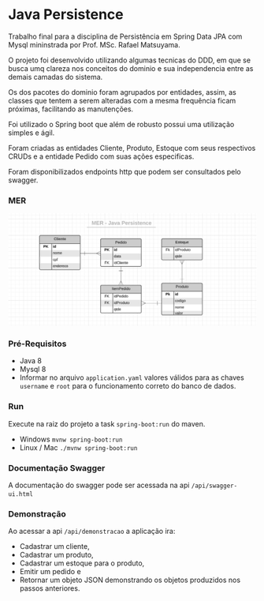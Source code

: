 # Java Persistence

 Trabalho final para a disciplina de Persistência em Spring Data JPA com Mysql mininstrada por Prof. MSc. Rafael Matsuyama. <p>
 
 O projeto foi desenvolvido utilizando algumas tecnicas do DDD, em que se busca umq clareza
 nos conceitos do dominio e sua independencia entre as demais camadas
 do sistema.<p>
 Os dos pacotes do dominio foram agrupados por entidades, assim, as classes que tentem a 
 serem alteradas com a mesma frequência ficam próximas, facilitando as manutenções.<p>
 Foi utilizado o Spring boot que além de robusto possui uma utilização simples e ágil.<p>
 Foram criadas as entidades Cliente, Produto, Estoque com seus respectivos CRUDs 
 e a entidade Pedido com suas ações especificas.<p>
 Foram disponibilizados endpoints http que podem ser consultados pelo swagger.<p> 

### MER 
![MER](/doc/images/MER.PNG)

### Pré-Requisitos
- Java 8
- Mysql 8
- Informar no arquivo `application.yaml` valores válidos para as chaves `username` e `root` para 
o funcionamento correto do banco de dados.

### Run
Execute na raiz do projeto a task `spring-boot:run` do maven.

- Windows
  `mvnw spring-boot:run`
- Linux / Mac
  `./mvnw spring-boot:run`
  
### Documentação Swagger
A documentação do swagger pode ser acessada na api `/api/swagger-ui.html`

### Demonstração  
Ao acessar a api `/api/demonstracao` a aplicação ira:
- Cadastrar um cliente,
- Cadastrar um produto,
- Cadastrar um estoque para o produto,
- Emitir um pedido e
- Retornar um objeto JSON demonstrando os objetos produzidos nos passos anteriores.


